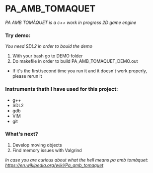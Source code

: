 # PA_AMB_TOMAQUET
*PA AMB TOMÀQUET is a c++ work in progress 2D game engine*

### Try demo:
*You need SDL2 in order to bouid the demo*
1. With your bash go to DEMO folder
2. Do makefile in order to build PA_AMB_TOMAQUET_DEMO.out
  - If it's the first/second time you run it and it doesn't work properly, please rerun it

### Instruments thath I have used for this project:
- g++
- SDL2
- gdb
- VIM
- git

### What's next?
1. Develop moving objects
2. Find memory issues with Valgrind


*In case you are curious about what the hell means pa amb tomàquet: https://en.wikipedia.org/wiki/Pa_amb_tomaquet*
